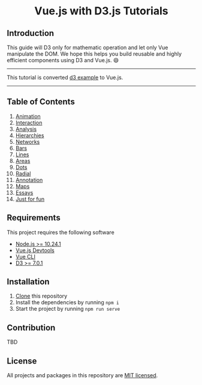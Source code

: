 

<h1 align="center">Vue.js with D3.js Tutorials</h1>

## Introduction

This guide will D3 only for mathematic operation and let only Vue manipulate the DOM. We hope this helps you build reusable and highly efficient components using D3 and Vue.js. 😄

---
This tutorial is converted [d3 example](https://observablehq.com/@d3/gallery) to Vue.js.

---

## Table of Contents

1. [Animation](./src/components/Animation/)
2. [Interaction](./src/components/Interaction/)
3. [Analysis](./src/components/Analysis/)
4. [Hierarchies](./src/components/Hierarchies/)
5. [Networks](./src/components/Networks/)
6. [Bars](./src/components/Bars/)
7. [Lines](./src/components/Lines/)
8. [Areas](./src/components/Areas/)
9. [Dots](./src/components/Dots/)
10. [Radial](./src/components/Radial/)
11. [Annotation](./src/components/Annotation/)
12. [Maps](./src/components/Maps/)
13. [Essays](./src/components/Essays/)
14. [Just for fun](./src/components/JustForFun/)

## Requirements
This project requires the following software

- [Node.js >= 10.24.1](https://nodejs.org/en/)
- [Vue.js Devtools](https://chrome.google.com/webstore/detail/vuejs-devtools/nhdogjmejiglipccpnnnanhbledajbpd/related?hl=ko)
- [Vue CLI](https://cli.vuejs.org/guide/installation.html)
- [D3 >= 7.0.1](https://www.npmjs.com/package/d3)

## Installation

1. [Clone](https://github.com/Seungwoo321/vue-d3-tutorial.git) this repository
2. Install the dependencies by running `npm i`
3. Start the project by running `npm run serve`


## Contribution
TBD


## License

All projects and packages in this repository are [MIT licensed](./LICENSE).